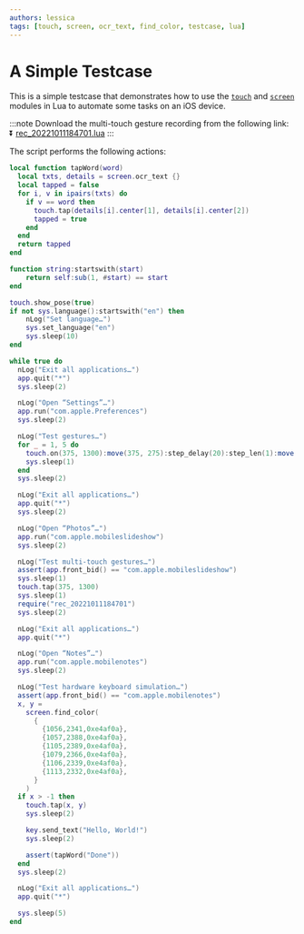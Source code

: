 ```yaml
---
authors: lessica
tags: [touch, screen, ocr_text, find_color, testcase, lua]
---
```


# A Simple Testcase

This is a simple testcase that demonstrates how to use the [`touch`](/docs/lua-manual/touch) and [`screen`](/docs/lua-manual/screen) modules in Lua to automate some tasks on an iOS device.

:::note
Download the multi-touch gesture recording from the following link:  
⏬ [rec_20221011184701.lua](assets/rec_20221011184701.lua)
:::

<!-- truncate -->

The script performs the following actions:

```lua title="a-simple-testcase.lua"
local function tapWord(word)
  local txts, details = screen.ocr_text {}
  local tapped = false
  for i, v in ipairs(txts) do
    if v == word then
      touch.tap(details[i].center[1], details[i].center[2])
      tapped = true
    end
  end
  return tapped
end

function string:startswith(start)
    return self:sub(1, #start) == start
end

touch.show_pose(true)
if not sys.language():startswith("en") then
    nLog("Set language…")
    sys.set_language("en")
    sys.sleep(10)
end

while true do
  nLog("Exit all applications…")
  app.quit("*")
  sys.sleep(2)

  nLog("Open “Settings”…")
  app.run("com.apple.Preferences")
  sys.sleep(2)

  nLog("Test gestures…")
  for _ = 1, 5 do
    touch.on(375, 1300):move(375, 275):step_delay(20):step_len(1):move(375, 255):off()
    sys.sleep(1)
  end
  sys.sleep(2)

  nLog("Exit all applications…")
  app.quit("*")
  sys.sleep(2)

  nLog("Open “Photos”…")
  app.run("com.apple.mobileslideshow")
  sys.sleep(2)

  nLog("Test multi-touch gestures…")
  assert(app.front_bid() == "com.apple.mobileslideshow")
  sys.sleep(1)
  touch.tap(375, 1300)
  sys.sleep(1)
  require("rec_20221011184701")
  sys.sleep(2)

  nLog("Exit all applications…")
  app.quit("*")

  nLog("Open “Notes”…")
  app.run("com.apple.mobilenotes")
  sys.sleep(2)

  nLog("Test hardware keyboard simulation…")
  assert(app.front_bid() == "com.apple.mobilenotes")
  x, y =
    screen.find_color(
      {
        {1056,2341,0xe4af0a},
        {1057,2388,0xe4af0a},
        {1105,2389,0xe4af0a},
        {1079,2366,0xe4af0a},
        {1106,2339,0xe4af0a},
        {1113,2332,0xe4af0a},
      }
    )
  if x > -1 then
    touch.tap(x, y)
    sys.sleep(2)

    key.send_text("Hello, World!")
    sys.sleep(2)

    assert(tapWord("Done"))
  end
  sys.sleep(2)

  nLog("Exit all applications…")
  app.quit("*")

  sys.sleep(5)
end
```
